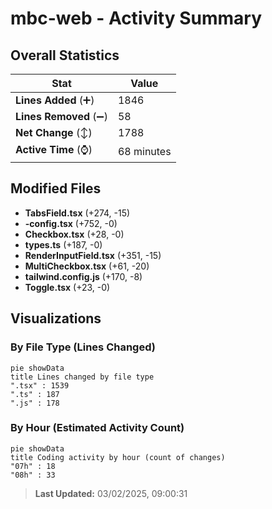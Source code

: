 # mbc-web - Activity Summary 

## Overall Statistics

| Stat                   | Value                                                             |
| ---------------------- | ----------------------------------------------------------------- |
| **Lines Added** (➕)   | 1846                                          |
| **Lines Removed** (➖) | 58                                        |
| **Net Change** (↕)    | 1788                |
| **Active Time** (⌚)   | 68 minutes |


## Modified Files
- **TabsField.tsx** (+274, -15)
- **-config.tsx** (+752, -0)
- **Checkbox.tsx** (+28, -0)
- **types.ts** (+187, -0)
- **RenderInputField.tsx** (+351, -15)
- **MultiCheckbox.tsx** (+61, -20)
- **tailwind.config.js** (+170, -8)
- **Toggle.tsx** (+23, -0)

## Visualizations

### By File Type (Lines Changed)

```mermaid
pie showData
title Lines changed by file type
".tsx" : 1539
".ts" : 187
".js" : 178
```

### By Hour (Estimated Activity Count)

```mermaid
pie showData
title Coding activity by hour (count of changes)
"07h" : 18
"08h" : 33
```


> **Last Updated:** 03/02/2025, 09:00:31